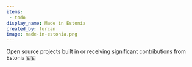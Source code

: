 ```yaml
---
items:
 - todo
display_name: Made in Estonia
created_by: furcan
image: made-in-estonia.png
---
```


Open source projects built in or receiving significant contributions from Estonia 🇪🇪
